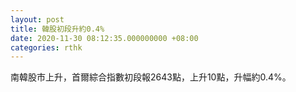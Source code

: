 ```yaml
---
layout: post
title: 韓股初段升約0.4%
date: 2020-11-30 08:12:35.000000000 +08:00
categories: rthk
---
```


南韓股市上升，首爾綜合指數初段報2643點，上升10點，升幅約0.4%。
